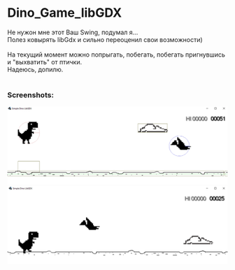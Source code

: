 # Dino_Game_libGDX
Не нужон мне этот Ваш Swing, подумал я...<br/>
Полез ковырять libGdx и сильно переоценил свои возможности)<br/>
<br/>
На текущий момент можно попрыгать, побегать, побегать пригнувшись и "выхватить" от птички.<br/>
Надеюсь, допилю.<br/>
<br/>
### Screenshots:
![](https://raw.githubusercontent.com/shuricans/Dino_Game_libGDX/master/Screenshot_1.png)
![](https://raw.githubusercontent.com/shuricans/Dino_Game_libGDX/master/Screenshot_2.png)
